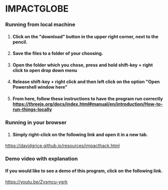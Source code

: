 # IMPACTGLOBE

### Running from local machine
1. #### Click on the "download" button in the upper right corner, next to the pencil.
2. #### Save the files to a folder of your choosing.
3. #### Open the folder which you chose, press and hold shift-key + right click to open drop down menu
4. #### Release shift-key + right click and then left click on the option "Open Powershell window here"
5. #### From here, follow these instructions to have the program run correctly https://threejs.org/docs/index.html#manual/en/introduction/How-to-run-things-locally

### Running in your browser
1. #### Simply right-click on the following link and open it in a new tab. 
https://davidgrice.github.io/resources/impacthack.html

### Demo video with explanation
#### If you would like to see a demo of this program, click on the following link.
https://youtu.be/Zysmcu-ygrk
